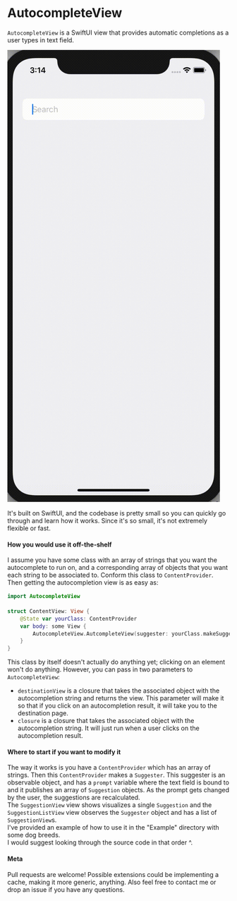 # AutocompleteView

`AutocompleteView` is a SwiftUI view that provides automatic completions as a user types in text field.

![Example Recording](ExampleRecording.gif)

It's built on SwiftUI, and the codebase is pretty small so you can quickly go through and learn how it works. Since it's so small, it's not extremely flexible or fast.

#### How you would use it off-the-shelf
I assume you have some class with an array of strings that you want the autocomplete to run on, and a corresponding array of objects that you want each string to be associated to. Conform this class to `ContentProvider`. Then getting the autocompletion view is as easy as:
```swift
import AutocompleteView

struct ContentView: View {
    @State var yourClass: ContentProvider
    var body: some View {
        AutocompleteView.AutcompleteView(suggester: yourClass.makeSuggester())
    }
}
```
This class by itself doesn't actually do anything yet; clicking on an element won't do anything. However, you can pass in two parameters to `AutocompleteView`:
* `destinationView` is a closure that takes the associated object with the autocompletion string and returns the view. This parameter will make it so that if you click on an autocompletion result, it will take you to the destination page.
* `closure` is a closure that takes the associated object with the autocompletion string. It will just run when a user clicks on the autocompletion result.

#### Where to start if you want to modify it
The way it works is you have a `ContentProvider` which has an array of strings. Then this `ContentProvider` makes a `Suggester`. This suggester is an observable object, and has a `prompt` variable where the text field is bound to and it publishes an array of `Suggestion` objects. As the prompt gets changed by the user, the suggestions are recalculated. \
The `SuggestionView` view shows visualizes a single `Suggestion` and the `SuggestionListView` view observes the `Suggester` object and has a list of `SuggestionView`s.\
I've provided an example of how to use it in the "Example" directory with some dog breeds.\
I would suggest looking through the source code in that order ^.

#### Meta
Pull requests are welcome! Possible extensions could be implementing a cache, making it more generic, anything. Also feel free to contact me or drop an issue if you have any questions.

